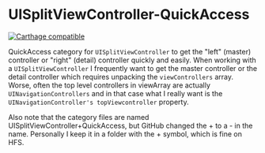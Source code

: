 UISplitViewController-QuickAccess
=================================

[![Carthage compatible](https://img.shields.io/badge/Carthage-compatible-4BC51D.svg?style=flat)](https://github.com/Carthage/Carthage)

QuickAccess category for `UISplitViewController` to get the "left" (master) controller or "right" (detail) controller 
quickly and easily. When working with a `UISplitViewController` I frequently want to get the master controller or the
detail controller which requires unpacking the `viewControllers` array. Worse, often the top level controllers in
viewArray are actually `UINavigationControllers` and in that case what I really want is the `UINavigationController's
topViewcontroller` property.

Also note that the category files are named UISplitViewController+QuickAccess, but GitHub changed the + to a - in the
name. Personally I keep it in a folder with the + symbol, which is fine on HFS.
